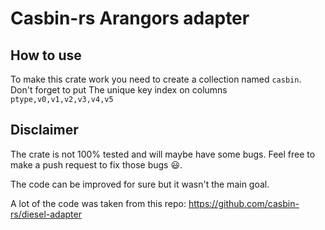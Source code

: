 # Casbin-rs Arangors adapter

## How to use
To make this crate work you need to create a collection named `casbin`.
Don't forget to put The unique key index on columns `ptype,v0,v1,v2,v3,v4,v5`

## Disclaimer

The crate is not 100% tested and will maybe have some bugs.
Feel free to make a push request to fix those bugs 😃.

The code can be improved for sure but it wasn't the main goal.


A lot of the code was taken from this repo: https://github.com/casbin-rs/diesel-adapter